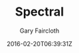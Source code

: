 ---
title: "Spectral"
github: https://github.com/arkadianriver/spectral
demo: http://arkadianriver.github.io/spectral/
author: Gary Faircloth
ssg:
  - Jekyll
cms:
  - No Cms
date: 2016-02-20T06:39:31Z
github_branch: master
description: "A jekyll theme for the spectral template by html5up.net (@ajlkn). Demo: http://arkadianriver.github.io/spectral. How to jekyll: http://jekyllrb.com/docs/home/. If you intend to use this theme as a blog site with more than a few pages, have a look at my fork at https://github.com/arkadianriver/arkadianriver.com"
---
